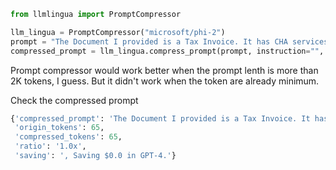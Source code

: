```python
from llmlingua import PromptCompressor

llm_lingua = PromptCompressor("microsoft/phi-2")
prompt = "The Document I provided is a Tax Invoice. It has CHA services Table in the First page. It has Description, Rate, unit, Amount and other columns. It also has 9 Rows. Some services in table are Survey charges for container, lift of charges, Container detention charges and more. Can you retrieve that."
compressed_prompt = llm_lingua.compress_prompt(prompt, instruction="", question="", target_token=20)
```

Prompt compressor would work better when the prompt lenth is more than 2K tokens, I guess.
But it didn't work when the token are already minimum.

Check the compressed prompt
```python
{'compressed_prompt': 'The Document I provided is a Tax Invoice. It has CHA services Table in the First page. It has Description, Rate, unit, Amount and other columns. It also has 9 Rows. Some services in table are Survey charges for container, lift of charges, Container detention charges and more. Can you retrieve that.',
 'origin_tokens': 65,
 'compressed_tokens': 65,
 'ratio': '1.0x',
 'saving': ', Saving $0.0 in GPT-4.'}
```